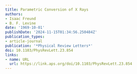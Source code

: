 ```yaml
---
title: Parametric Conversion of X Rays
authors:
- Isaac Freund
- B. F. Levine
date: '1969-10-01'
publishDate: '2024-11-15T01:34:56.250484Z'
publication_types:
- article-journal
publication: '*Physical Review Letters*'
doi: 10.1103/PhysRevLett.23.854
links:
- name: URL
  url: https://link.aps.org/doi/10.1103/PhysRevLett.23.854
---
```

